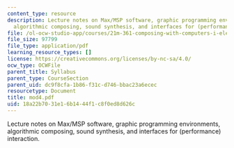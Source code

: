 ```yaml
---
content_type: resource
description: Lecture notes on Max/MSP software, graphic programming environments,
  algorithmic composing, sound synthesis, and interfaces for (performance) interaction.
file: /ol-ocw-studio-app/courses/21m-361-composing-with-computers-i-electronic-music-composition-spring-2008/18a22b7031e16b1444f1c8f0ed8d626c_mod4.pdf
file_size: 97799
file_type: application/pdf
learning_resource_types: []
license: https://creativecommons.org/licenses/by-nc-sa/4.0/
ocw_type: OCWFile
parent_title: Syllabus
parent_type: CourseSection
parent_uid: dc9f8cfa-1b86-f31c-d746-bbac23a6ecec
resourcetype: Document
title: mod4.pdf
uid: 18a22b70-31e1-6b14-44f1-c8f0ed8d626c
---
```

Lecture notes on Max/MSP software, graphic programming environments, algorithmic composing, sound synthesis, and interfaces for (performance) interaction.